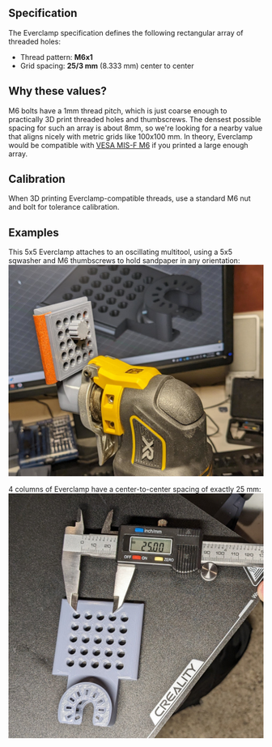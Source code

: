 ## Specification

The Everclamp specification defines the following rectangular array of threaded holes:

- Thread pattern: **M6x1**
- Grid spacing: **25/3 mm** (8.333 mm) center to center

## Why these values?
M6 bolts have a 1mm thread pitch, which is just coarse enough to practically 3D print threaded holes and thumbscrews.  The densest possible spacing for such an array is about 8mm, so we're looking for a nearby value that aligns nicely with metric grids like 100x100 mm.  In theory, Everclamp would be compatible with [VESA MIS-F M6](https://en.wikipedia.org/wiki/Flat_Display_Mounting_Interface#Variants) if you printed a large enough array.

## Calibration

When 3D printing Everclamp-compatible threads, use a standard M6 nut and bolt for tolerance calibration.

## Examples

This 5x5 Everclamp attaches to an oscillating multitool, using a 5x5 sqwasher and M6 thumbscrews to hold sandpaper in any orientation:
![](media/multitool_sandpaper.jpg)

4 columns of Everclamp have a center-to-center spacing of exactly 25 mm:
![](media/everclamp5x5.jpg)
